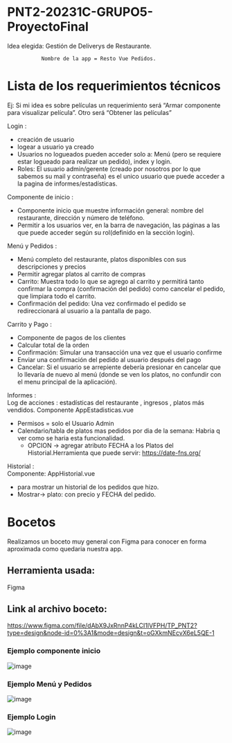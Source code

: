 # PNT2-20231C-GRUPO5-ProyectoFinal
Idea elegida: Gestión de Deliverys de Restaurante.

               Nombre de la app = Resto Vue Pedidos.
              
# Lista de los requerimientos técnicos
Ej: Si mi idea es sobre películas un requerimiento será “Armar componente para visualizar película”. Otro será “Obtener las películas”

Login :
  - creación de usuario
  - logear a usuario ya creado
  - Usuarios no logueados pueden acceder solo a: Menú (pero se requiere estar logueado para realizar un pedido), index y login.
  - Roles: El usuario admin/gerente (creado por nosotros por lo que sabemos su mail y contraseña) es el unico usuario que puede acceder a la pagina de informes/estadísticas.

Componente de inicio : 
  - Componente inicio que muestre información general: nombre del restaurante, dirección y número de teléfono.
  - Permitir a los usuarios ver, en la barra de navegación, las páginas a las que puede acceder según su rol(definido en la sección login).

Menú y Pedidos : 
  - Menú completo del restaurante, platos disponibles con sus descripciones y precios
  - Permitir agregar platos al carrito de compras
  - Carrito: Muestra todo lo que se agrego al carrito y permitirá tanto confirmar la compra (confirmación del pedido) como cancelar el pedido, que limpiara todo el carrito.
  - Confirmación del pedido: Una vez confirmado el pedido se redireccionará al usuario a la pantalla de pago.

Carrito y Pago : 
  - Componente de pagos de los clientes 
  - Calcular total de la orden
  - Confirmación: Simular una transacción una vez que el usuario confirme
  - Enviar una confirmación del pedido al usuario después del pago
  - Cancelar: Si el usuario se arrepiente debería presionar en cancelar que lo llevaría de nuevo al menú (donde se ven los platos, no confundir con el menu principal de la aplicación).

Informes :<br />
Log de acciones : estadísticas del restaurante , ingresos , platos más vendidos. Componente AppEstadisticas.vue
  - Permisos = solo el Usuario Admin
  - Calendario/tabla de platos mas pedidos por dia de la semana: Habria q ver como se haria esta funcionalidad.
      - OPCION -> agregar atributo FECHA a los Platos del Historial.Herramienta que puede servir: https://date-fns.org/

Historial :<br />
Componente: AppHistorial.vue
  - para mostrar un historial de los pedidos que hizo.
  - Mostrar-> plato: con precio y FECHA del pedido.

# Bocetos
Realizamos un boceto muy general con Figma para conocer en forma aproximada como quedaria nuestra app.

## Herramienta usada:
Figma

## Link al archivo boceto:
https://www.figma.com/file/dAbX9JxRnnP4kLCI1lVFPH/TP_PNT2?type=design&node-id=0%3A1&mode=design&t=oGXkmNEcvX6eL5QE-1

### Ejemplo componente inicio
![image](https://github.com/SimonF4/PNT2-20231C-GRUPO5-ProyectoFinal/assets/111466956/4728297b-e833-4316-ac3c-505b787934b2)

### Ejemplo Menú y Pedidos
![image](https://github.com/SimonF4/PNT2-20231C-GRUPO5-ProyectoFinal/assets/111466956/a0e4179c-bdfc-4282-b091-3c5bf9ed3152)

### Ejemplo Login
![image](https://github.com/SimonF4/PNT2-20231C-GRUPO5-ProyectoFinal/assets/111466956/a841e028-1c48-4545-ab5f-1331f1a994e6)

